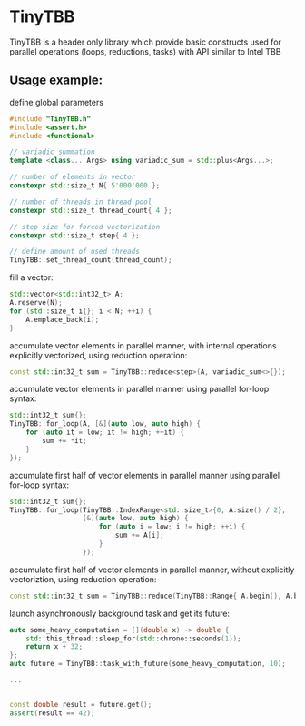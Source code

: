 # TinyTBB
TinyTBB is a header only library which provide basic constructs used for parallel operations (loops, reductions, tasks) with API similar to Intel TBB

## Usage example:

define global parameters
```cpp
#include "TinyTBB.h"
#include <assert.h>
#include <functional>

// variadic summation
template <class... Args> using variadic_sum = std::plus<Args...>;

// number of elements in vector
constexpr std::size_t N{ 5'000'000 };

// number of threads in thread pool
constexpr std::size_t thread_count{ 4 };

// step size for forced vectorization
constexpr std::size_t step{ 4 };

// define amount of used threads
TinyTBB::set_thread_count(thread_count);
```

fill a vector:
```cpp
std::vector<std::int32_t> A;
A.reserve(N);
for (std::size_t i{}; i < N; ++i) {
    A.emplace_back(i);
}
```

accumulate vector elements in parallel manner, with internal operations explicitly vectorized, using reduction operation:
```cpp
const std::int32_t sum = TinyTBB::reduce<step>(A, variadic_sum<>{});
```

accumulate vector elements in parallel manner using parallel for-loop syntax:
```cpp
std::int32_t sum{};
TinyTBB::for_loop(A, [&](auto low, auto high) {
    for (auto it = low; it != high; ++it) {
        sum += *it;
    }
});
```

accumulate first half of vector elements in parallel manner using parallel for-loop syntax:
```cpp
std::int32_t sum{};
TinyTBB::for_loop(TinyTBB::IndexRange<std::size_t>{0, A.size() / 2},
                  [&](auto low, auto high) {
                      for (auto i = low; i != high; ++i) {
                          sum += A[i];
                      }
                  });
```

accumulate first half of vector elements in parallel manner, without explicitly vectoriztion, using reduction operation:
```cpp
const std::int32_t sum = TinyTBB::reduce(TinyTBB::Range{ A.begin(), A.begin() + A.size() / 2u }, variadic_sum<>());
```

launch asynchronously background task and get its future:
```cpp
auto some_heavy_computation = [](double x) -> double {
    std::this_thread::sleep_for(std::chrono::seconds(1));
    return x + 32;
};
auto future = TinyTBB::task_with_future(some_heavy_computation, 10);

...


const double result = future.get();
assert(result == 42);
```
